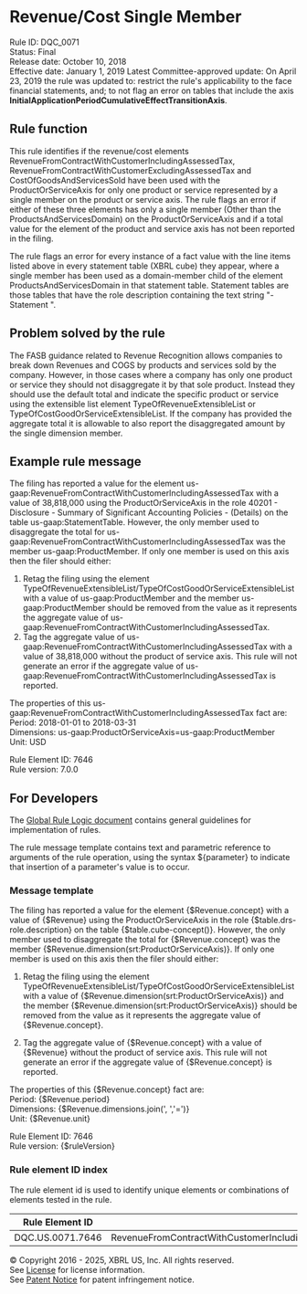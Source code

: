 # Revenue/Cost Single Member
Rule ID: DQC_0071  
Status: Final  
Release date: October 10, 2018  
Effective date: January 1, 2019 
Latest Committee-approved update: On April 23, 2019 the rule was updated to: restrict the rule's applicability to the face financial statements, and; to not flag an error on tables that include the axis **InitialApplicationPeriodCumulativeEffectTransitionAxis**.  

## Rule function 
This rule identifies if the revenue/cost elements RevenueFromContractWithCustomerIncludingAssessedTax, RevenueFromContractWithCustomerExcludingAssessedTax and CostOfGoodsAndServicesSold  have been used with the ProductOrServiceAxis for only one product or service represented by a single member on the product or service axis.  The rule flags an error if either of these three elements has only a single member (Other than the ProductsAndServicesDomain) on the ProductOrServiceAxis and if a total value for the element of the product and service axis has not been reported in the filing.  

The rule flags an error for every instance of a fact value with the line items listed above in every statement table (XBRL cube) they appear, where a single member has been used as a domain-member child of the element ProductsAndServicesDomain in that statement table. Statement tables are those tables that have the role description containing the text string "- Statement ".  

## Problem solved by the rule
The FASB guidance related to Revenue Recognition allows companies to break down Revenues and COGS by products and services sold by the company.  However, in those cases where a company has only one product or service they should not disaggregate it by that sole product.  Instead they should use the default total and indicate the specific product or service using the extensible list element TypeOfRevenueExtensibleList or TypeOfCostGoodOrServiceExtensibleList. If the company has provided the aggregate total it is allowable to also report the disaggregated amount by the single dimension member.  

## Example rule message
The filing has  reported a value for the element us-gaap:RevenueFromContractWithCustomerIncludingAssessedTax with a value of 38,818,000 using the ProductOrServiceAxis in the role 40201 - Disclosure - Summary of Significant Accounting Policies - (Details) on the table us-gaap:StatementTable. However, the only member used to disaggregate the total for us-gaap:RevenueFromContractWithCustomerIncludingAssessedTax was the member us-gaap:ProductMember. If only one member is used on this axis then the filer should either:

  1. Retag the filing using the element TypeOfRevenueExtensibleList/TypeOfCostGoodOrServiceExtensibleList with a value of us-gaap:ProductMember and the member us-gaap:ProductMember should be removed from the value as it represents the aggregate value of us-gaap:RevenueFromContractWithCustomerIncludingAssessedTax.  
  2. Tag the aggregate value of us-gaap:RevenueFromContractWithCustomerIncludingAssessedTax with a value of 38,818,000 without the product of service axis. This rule will not generate an error if the aggregate value of us-gaap:RevenueFromContractWithCustomerIncludingAssessedTax is reported.  

The properties of this us-gaap:RevenueFromContractWithCustomerIncludingAssessedTax fact are:  
Period: 2018-01-01 to 2018-03-31  
Dimensions: us-gaap:ProductOrServiceAxis=us-gaap:ProductMember  
Unit: USD

Rule Element ID: 7646  
Rule version: 7.0.0

## For Developers
The [Global Rule Logic document](https://github.com/DataQualityCommittee/dqc_us_rules/blob/master/docs/GlobalRuleLogic.md) contains general guidelines for implementation of rules.  

The rule message template contains text and parametric reference to arguments of the rule operation, using the syntax ${parameter} to indicate that insertion of a parameter's value is to occur.  

### Message template
The filing has  reported a value for the element {$Revenue.concept} with a value of {$Revenue} using the ProductOrServiceAxis in the role {$table.drs-role.description} on the table {$table.cube-concept()}. However, the only member used to disaggregate the total for {$Revenue.concept} was the member {$Revenue.dimension(srt:ProductOrServiceAxis)}. If only one member is used on this axis then the filer should either:

  1. Retag the filing using the element TypeOfRevenueExtensibleList/TypeOfCostGoodOrServiceExtensibleList with a value of {$Revenue.dimension(srt:ProductOrServiceAxis)} and the member {$Revenue.dimension(srt:ProductOrServiceAxis)} should be removed from the value as it represents the aggregate value of {$Revenue.concept}.  
 
  2. Tag the aggregate value of {$Revenue.concept} with a value of {$Revenue} without the product of service axis. This rule will not generate an error if the aggregate value of {$Revenue.concept} is reported.  

The properties of this {$Revenue.concept} fact are:  
Period: {$Revenue.period}  
Dimensions: {$Revenue.dimensions.join(', ','=')}  
Unit: {$Revenue.unit}

Rule Element ID: 7646  
Rule version: {$ruleVersion}

### Rule element ID index 
The rule element id is used to identify unique elements or combinations of elements tested in the rule. 

|Rule Element ID|Elements|
|--------|--------|
|DQC.US.0071.7646|RevenueFromContractWithCustomerIncludingAssessedTaxRevenueFromContractWithCustomerExcludingAssessedTaxCostOfGoodsAndServicesSold|

© Copyright 2016 - 2025, XBRL US, Inc. All rights reserved.   
See [License](https://xbrl.us/dqc-license) for license information.  
See [Patent Notice](https://xbrl.us/dqc-patent) for patent infringement notice.  
